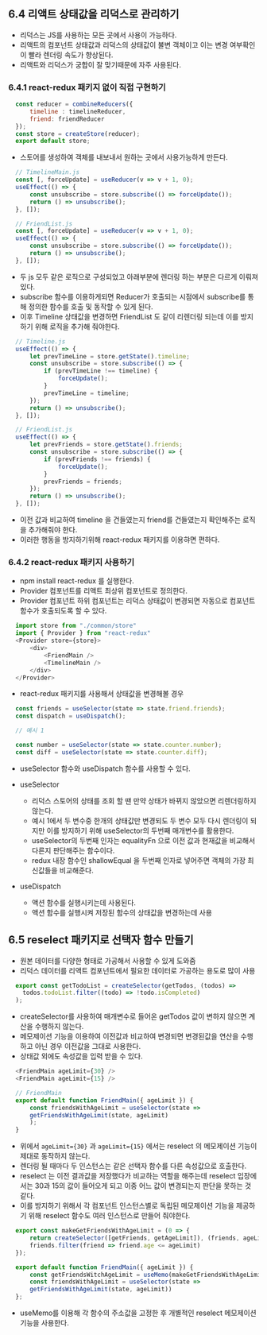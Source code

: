 ## 6.4 리액트 상태값을 리덕스로 관리하기

  - 리덕스는 JS를 사용하는 모든 곳에서 사용이 가능하다.
  - 리액트의 컴포넌트 상태값과 리덕스의 상태값이 불변 객체이고 이는 변경 여부확인이 빨라 렌더링 속도가 향상된다.
  - 리액트와 리덕스가 궁합이 잘 맞기때문에 자주 사용된다.


### 6.4.1 react-redux 패키지 없이 직접 구현하기

  ```JavaScript
    const reducer = combineReducers({
        timeline : timelineReducer,
        friend: friendReducer
    });
    const store = createStore(reducer);
    export default store;
  ```

  - 스토어를 생성하여 객체를 내보내서 원하는 곳에서 사용가능하게 만든다.
  
  ```JavaScript
    // TimelineMain.js
    const [, forceUpdate] = useReducer(v => v + 1, 0);
    useEffect(() => {
        const unsubscribe = store.subscribe(() => forceUpdate());
        return () => unsubscribe();
    }, []);

    // FriendList.js
    const [, forceUpdate] = useReducer(v => v + 1, 0);
    useEffect(() => {
        const unsubscribe = store.subscribe(() => forceUpdate());
        return () => unsubscribe();
    }, []);
  ```

  - 두 js 모두 같은 로직으로 구성되었고 아래부분에 렌더링 하는 부분은 다르게 이뤄져있다.
  - subscribe 함수를 이용하게되면 Reducer가 호출되는 시점에서 subscribe를 통해 정의한 함수를 호출 및 동작할 수 있게 된다.
  - 이후 Timeline 상태값을 변경하면 FriendList 도 같이 리렌더링 되는데 이를 방지하기 위해 로직을 추가해 줘야한다.

  ```JavaScript
    // Timeline.js
    useEffect(() => {
        let prevTimeLine = store.getState().timeline;
        const unsubscribe = store.subscribe(() => {
            if (prevTimeLine !== timeline) {
                forceUpdate();
            }
            prevTimeLine = timeline;
        });
        return () => unsubscribe();
    }, []);

    // FriendList.js
    useEffect(() => {
        let prevFriends = store.getState().friends;
        const unsubscribe = store.subscribe(() => {
            if (prevFriends !== friends) {
                forceUpdate();
            }
            prevFriends = friends;
        });
        return () => unsubscribe();
    }, []);
  ```

  - 이전 값과 비교하여 timeline 을 건들였는지 friend를 건들였는지 확인해주는 로직을 추가해줘야 한다.
  - 이러한 행동을 방지하기위해 react-redux 패키지를 이용햐면 편하다.

### 6.4.2 react-redux 패키지 사용하기

  - npm install react-redux 를 실행한다.
  - Provider 컴포넌트를 리액트 최상위 컴포넌트로 정의한다.
  - Provider 컴포넌트 하위 컴포넌트는 리덕스 상태값이 변경되면 자동으로 컴포넌트 함수가 호출되도록 할 수 있다.

  ```JavaScript
    import store from "./common/store"
    import { Provider } from "react-redux"
    <Provider store={store}>
        <div>
            <FriendMain />
            <TimelineMain />
        </div>
    </Provider>
  ```

  - react-redux 패키지를 사용해서 상태값을 변경해볼 경우

  ```javaScript
    const friends = useSelector(state => state.friend.friends);
    const dispatch = useDispatch();

    // 예시 1

    const number = useSelector(state => state.counter.number);
    const diff = useSelector(state => state.counter.diff);
  ```

  - useSelector 함수와 useDispatch 함수를 사용할 수 있다.
  - useSelector
    - 리덕스 스토어의 상태를 조회 할 땐 만약 상태가 바뀌지 않았으면 리렌더링하지 않는다.
    - 예시 1에서 두 변수중 한개의 상태값만 변경되도 두 변수 모두 다시 렌더링이 되지만 이를 방지하기 위해 useSelector의 두번째 매개변수를 활용한다.
    - useSelector의 두번째 인자는 equalityFn 으로 이전 값과 현재값을 비교해서 다른지 판단해주는 함수이다.
    - redux 내장 함수인 shallowEqual 을 두번째 인자로 넣어주면 객체의 가장 최신값들을 비교해준다.

  - useDispatch
    - 액션 함수를 실행시키는데 사용된다.
    - 액션 함수를 실행시켜 저장된 함수의 상태값을 변경하는데 사용

## 6.5 reselect 패키지로 선택자 함수 만들기

  - 원본 데이터를 다양한 형태로 가공해서 사용할 수 있게 도와줌
  - 리덕스 데이터를 리액트 컴포넌트에서 필요한 데이터로 가공하는 용도로 많이 사용

  ```javaScript
    export const getTodoList = createSelector(getTodos, (todos) =>
      todos.todoList.filter((todo) => !todo.isCompleted)
    );
  ```

  - createSelector를 사용하여 매개변수로 들어온 getTodos 값이 변하지 않으면 계산을 수행하지 않는다.
  - 메모제이션 기능을 이용하여 이전값과 비교하여 변경되면 변경된값을 연산을 수행하고 아닌 경우 이전값을 그대로 사용한다.
  - 상태값 외에도 속성값을 입력 받을 수 있다.

  ```javaScript
    <FriendMain ageLimit={30} />
    <FriendMain ageLimit={15} />

    // FriendMain
    export default function FriendMain({ ageLimit }) {
        const friendsWithAgeLimit = useSelector(state => 
        getFriendsWithAgeLimit(state, ageLimit)
        );
    }
  ```

  - 위에서 `ageLimit={30}` 과 `ageLimit={15}` 에서는 reselect 의 메모제이션 기능이 제대로 동작하지 않는다.
  - 렌더링 될 때마다 두 인스턴스는 같은 선택자 함수를 다른 속성값으로 호출한다.
  - reselect 는 이전 결과값을 저장했다가 비교하는 역할을 해주는데 reselect 입장에서는 30과 15의 값이 들어오게 되고 이중 어느 값이 변경되는지 판단을 못하는 것 같다.
  - 이를 방지하기 위해서 각 컴포넌트 인스턴스별로 독립된 메모제이션 기능을 제공하기 위해 reselect 함수도 여러 인스턴스로 만들어 줘야한다.

  ```javascript
    export const makeGetFriendsWithAgeLimit = (0 => {
        return createSelector([getFriends, getAgeLimit]), (friends, ageLimit) =>
        friends.filter(friend => friend.age <= ageLimit)
    });

    export default function FriendMain({ ageLimit }) {
        const getFriendsWitchAgeLimit = useMemo(makeGetFriendsWithAgeLimit, []);
        const friendsWithAgeLimit = useSelector(state =>
        getFriendsWithAgeLimit(state, ageLimit))
    };
  ```

  - useMemo를 이용해 각 함수의 주소값을 고정한 후 개별적인 reselect 메모제이션 기능을 사용한다.
